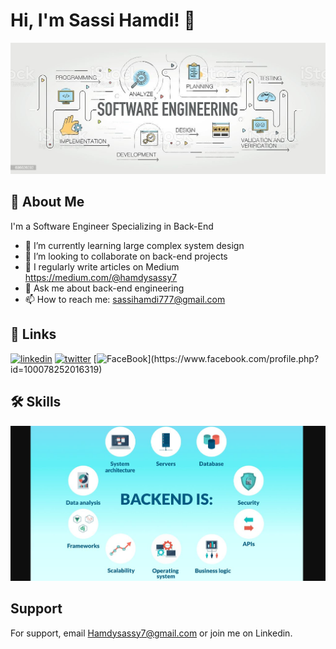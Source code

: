 # Hi, I'm Sassi Hamdi! 👋 

![banner](istockphoto-636526232-1024x1024.jpg)



## 🚀 About Me
I'm a Software Engineer Specializing in Back-End

 
- 🌱 I’m currently learning large complex system design
- 👯 I’m looking to collaborate on back-end projects
- 📝 I regularly write articles on Medium https://medium.com/@hamdysassy7
- 💬 Ask me about back-end engineering
- 📫 How to reach me: sassihamdi777@gmail.com


## 🔗 Links

[![linkedin](https://img.shields.io/badge/linkedin-0A66C2?style=for-the-badge&logo=linkedin&logoColor=white)](https://www.linkedin.com/in/sassi-hamdi/)
[![twitter](https://img.shields.io/badge/twitter-1DA1F2?style=for-the-badge&logo=twitter&logoColor=white)](https://twitter.com/Hamdy077)
[![FaceBook](https://img.shields.io/badge/facebook-000?)](https://www.facebook.com/profile.php?id=100078252016319)


## 🛠 Skills
![banner](73f89c114b442fcae610e199c938c807.jpeg)

## Support

For support, email Hamdysassy7@gmail.com or join me on Linkedin.


              
